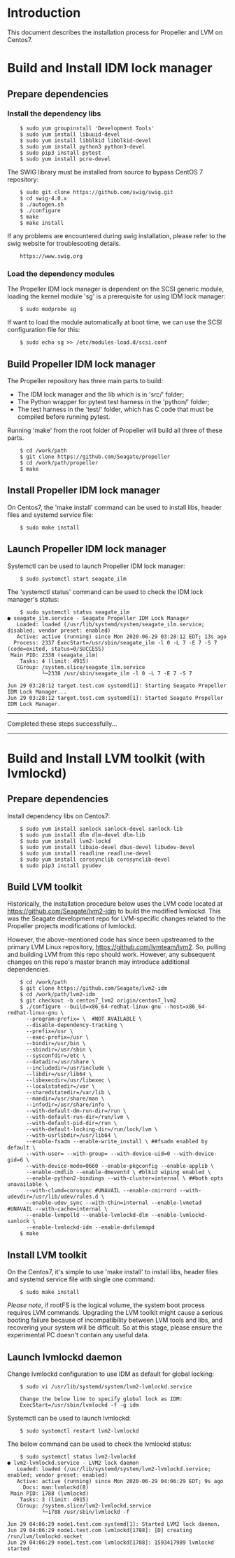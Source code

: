# Introduction

This document describes the installation process for Propeller and LVM on Centos7.

# Build and Install IDM lock manager

## Prepare dependencies

### Install the dependency libs

```
    $ sudo yum groupinstall 'Development Tools'
    $ sudo yum install libuuid-devel
    $ sudo yum install libblkid libblkid-devel
    $ sudo yum install python3 python3-devel
    $ sudo pip3 install pytest
    $ sudo yum install pcre-devel
```
The SWIG library must be installed from source to bypass CentOS 7 repository:
```
    $ sudo git clone https://github.com/swig/swig.git
    $ cd swig-4.0.x
    $ ./autogen.sh
    $ ./configure
    $ make
    $ make install
```

If any problems are encountered during swig installation, please refer to the
swig website for troublesooting details.
```
    https://www.swig.org
```
### Load the dependency modules

The Propeller IDM lock manager is dependent on the SCSI generic module,
loading the kernel module 'sg' is a prerequisite for using IDM lock
manager:

```
    $ sudo modprobe sg
```

If want to load the module automatically at boot time,
we can use the SCSI configuration file for this:

```
    $ sudo echo sg >> /etc/modules-load.d/scsi.conf
```


## Build Propeller IDM lock manager

The Propeller repository has three main parts to build:

- The IDM lock manager and the lib which is in 'src/' folder;
- The Python wrapper for pytest test harness in the 'python/' folder;
- The test harness in the 'test/' folder, which has C code that must be compiled before running pytest.

Running 'make' from the root folder of Propeller will build all three of these parts.

```
    $ cd /work/path
    $ git clone https://github.com/Seagate/propeller
    $ cd /work/path/propeller
    $ make
```

## Install Propeller IDM lock manager

On Centos7, the 'make install' command can be used to install libs,
header files and systemd service file:

```
    $ sudo make install
```

## Launch Propeller IDM lock manager

Systemctl can be used to launch Propeller IDM lock manager:

```
    $ sudo systemctl start seagate_ilm
```

The 'systemctl status' command can be used to check the IDM lock manager's status:

```
    $ sudo systemctl status seagate_ilm
● seagate_ilm.service - Seagate Propeller IDM Lock Manager
   Loaded: loaded (/usr/lib/systemd/system/seagate_ilm.service; disabled; vendor preset: enabled)
   Active: active (running) since Mon 2020-06-29 03:28:12 EDT; 13s ago
  Process: 2337 ExecStart=/usr/sbin/seagate_ilm -l 0 -L 7 -E 7 -S 7 (code=exited, status=0/SUCCESS)
 Main PID: 2338 (seagate_ilm)
    Tasks: 4 (limit: 4915)
   CGroup: /system.slice/seagate_ilm.service
           └─2338 /usr/sbin/seagate_ilm -l 0 -L 7 -E 7 -S 7

Jun 29 03:28:12 target.test.com systemd[1]: Starting Seagate Propeller IDM Lock Manager...
Jun 29 03:28:12 target.test.com systemd[1]: Started Seagate Propeller IDM Lock Manager.

```
***

Completed these steps successfully...

***

# Build and Install LVM toolkit (with lvmlockd)

## Prepare dependencies

Install dependency libs on Centos7:

```
    $ sudo yum install sanlock sanlock-devel sanlock-lib
    $ sudo yum install dlm dlm-devel dlm-lib
    $ sudo yum install lvm2-lockd
    $ sudo yum install libaio-devel dbus-devel libudev-devel
    $ sudo yum install readline readline-devel
    $ sudo yum install corosynclib corosynclib-devel
    $ sudo pip3 install pyudev
```

## Build LVM toolkit

Historically, the installation procedure below uses the LVM code located at
https://github.com/Seagate/lvm2-idm to build the modified lvmlockd.  This was
the Seagate development repo for LVM-specific changes related to the Propeller
projects modifications of lvmlockd.

However, the above-mentioned code has since been upstreamed to the
primary LVM Linux repository, https://github.com/lvmteam/lvm2.
So, pulling and building LVM from this repo should work.  However, any subsequent
changes on this repo's master branch may introduce additional dependencies.

```
    $ cd /work/path
    $ git clone https://github.com/Seagate/lvm2-idm
    $ cd /work/path/lvm2-idm
    $ git checkout -b centos7_lvm2 origin/centos7_lvm2
    $ ./configure --build=x86_64-redhat-linux-gnu --host=x86_64-redhat-linux-gnu \
      --program-prefix= \  #NOT AVAILABLE \
      --disable-dependency-tracking \
      --prefix=/usr \
      --exec-prefix=/usr \
      --bindir=/usr/bin \
      --sbindir=/usr/sbin \
      --sysconfdir=/etc \
      --datadir=/usr/share \
      --includedir=/usr/include \
      --libdir=/usr/lib64 \
      --libexecdir=/usr/libexec \
      --localstatedir=/var \
      --sharedstatedir=/var/lib \
      --mandir=/usr/share/man \
      --infodir=/usr/share/info \
      --with-default-dm-run-dir=/run \
      --with-default-run-dir=/run/lvm \
      --with-default-pid-dir=/run \
      --with-default-locking-dir=/run/lock/lvm \
      --with-usrlibdir=/usr/lib64 \
      --enable-fsadm --enable-write_install \ ##fsadm enabled by default \
      --with-user= --with-group= --with-device-uid=0 --with-device-gid=6 \
      --with-device-mode=0660 --enable-pkgconfig --enable-applib \
      --enable-cmdlib --enable-dmeventd \ #blkid wiping enabled \
      --enable-python2-bindings --with-cluster=internal \ ##both opts unavailable \
      --with-clvmd=corosync #UNAVAIL --enable-cmirrord --with-udevdir=/usr/lib/udev/rules.d \
      --enable-udev_sync --with-thin=internal --enable-lvmetad #UNAVAIL --with-cache=internal \
      --enable-lvmpolld --enable-lvmlockd-dlm --enable-lvmlockd-sanlock \
      --enable-lvmlockd-idm --enable-dmfilemapd
    $ make
```

## Install LVM toolkit

On the Centos7, it's simple to use 'make install' to install libs,
header files and systemd service file with single one command:

```
    $ sudo make install
```

*Please note*, if rootFS is the logical volume, the system
boot process requires LVM commands.  Upgrading the
LVM toolkit might cause a serious booting failure because of
incompatibility between LVM tools and libs, and recovering your system will be difficult.
So at this stage, please ensure the experimental PC doesn't contain any useful
data.

## Launch lvmlockd daemon

Change lvmlockd configuration to use IDM as default for global locking:
```
    $ sudo vi /usr/lib/systemd/system/lvm2-lvmlockd.service

    Change the below line to specify global lock as IDM:
    ExecStart=/usr/sbin/lvmlockd -f -g idm
```

Systemctl can be used to launch lvmlockd:

```
    $ sudo systemctl restart lvm2-lvmlockd
```

The below command can be used to check the lvmlockd status:

```
    $ sudo systemctl status lvm2-lvmlockd
● lvm2-lvmlockd.service - LVM2 lock daemon
   Loaded: loaded (/usr/lib/systemd/system/lvm2-lvmlockd.service; enabled; vendor preset: enabled)
   Active: active (running) since Mon 2020-06-29 04:06:29 EDT; 9s ago
     Docs: man:lvmlockd(8)
 Main PID: 1788 (lvmlockd)
    Tasks: 3 (limit: 4915)
   CGroup: /system.slice/lvm2-lvmlockd.service
           └─1788 /usr/sbin/lvmlockd -f

Jun 29 04:06:29 node1.test.com systemd[1]: Started LVM2 lock daemon.
Jun 29 04:06:29 node1.test.com lvmlockd[1788]: [D] creating /run/lvm/lvmlockd.socket
Jun 29 04:06:29 node1.test.com lvmlockd[1788]: 1593417989 lvmlockd started
```

